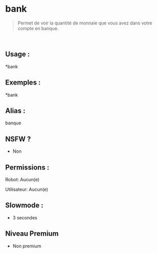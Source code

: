 # bank

> Permet de voir la quantité de monnaie que vous avez dans votre compte en banque.

<br>

## Usage :

*bank

## Exemples :

*bank

## Alias :

banque

## NSFW ?

- Non

## Permissions :

Robot: Aucun(e)
<br>

Utilisateur: Aucun(e)

## Slowmode :

- 3 secondes

## Niveau Premium

- Non premium